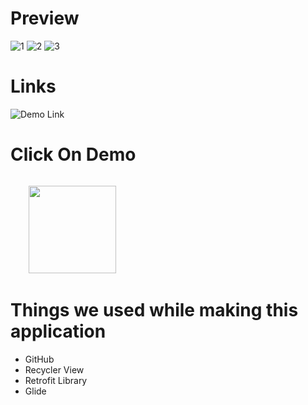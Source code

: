 # Preview

![1](https://user-images.githubusercontent.com/75352438/149658311-50303936-8530-44c8-bb62-c5b928818460.jpg)
![2](https://user-images.githubusercontent.com/75352438/149658316-c01f9bd7-dc21-425e-b030-8146b517bd1d.jpg)
![3](https://user-images.githubusercontent.com/75352438/149658317-c71713e1-572a-4d72-a665-f7e8edcba01e.jpg)

# Links 
![Demo Link](https://drive.google.com/file/d/1xGAewBW0hx7ARugq56BksuAiahcyvVxo/view?usp=sharing)
# Click On Demo
  <code>
    <a href="https://drive.google.com/file/d/1xGAewBW0hx7ARugq56BksuAiahcyvVxo/view?usp=sharing" title="Playstore Profile"><img height="140" width="140" src="https://encrypted-tbn0.gstatic.com/images?q=tbn:ANd9GcRgwJcz642pA7mLR5u44OirKSJjfxOoOqWbpNx7vgDP0NI4snSp68daLp-JccwzoGUIARw&usqp=CAU"></a></code>

# Things we used while making this application
* GitHub
* Recycler View
* Retrofit Library
* Glide

